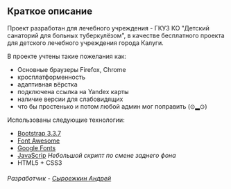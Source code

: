## Краткое описание 

Проект разработан для лечебного учреждения - ГКУЗ КО "Детский санаторий для больных туберкулёзом", в качестве 
бесплатного проекта для детского лечебного учреждения города Калуги.

В проекте учтены такие пожелания как:
+ Основные браузеры Firefox, Chrome
+ кросплатформенность
+ адаптивная вёрстка
+ подключена ссылка на Yandex карты
+ наличие версии для слабовидящих
+ что бы простенько и потом любой админ мог поправить (⊙▂⊙)  

Использованы следующие технологии:
  
  * [Bootstrap 3.3.7](https://getbootstrap.com/)
  * [Font Awesome](http://fontawesome.io)
  * [Google Fonts](https://fonts.google.com/)
  * [JavaScrip](https://www.javascript.com/) *Небольшой скрипт по смене заднего фона*
  * HTML5 + CSS3
  
###### Разработчик - [Сыроежкин Андрей](https://github.com/MrBeean)
